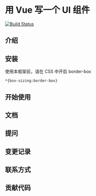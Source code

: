 # 用 Vue 写一个 UI 组件

[![Build Status](https://travis-ci.org/travis-ci/travis-web.svg?branch=master)](https://travis-ci.org/travis-ci/travis-web)

## 介绍

## 安装
使用本框架前，请在 CSS 中开启 border-box
```
*{box-sizing:border-box}
```

## 开始使用

## 文档

## 提问

## 变更记录

## 联系方式

## 贡献代码




